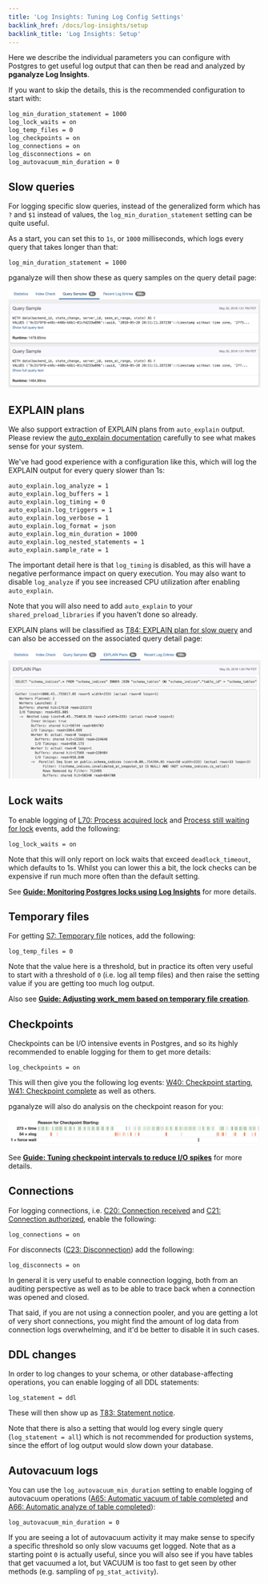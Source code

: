 ```yaml
---
title: 'Log Insights: Tuning Log Config Settings'
backlink_href: /docs/log-insights/setup
backlink_title: 'Log Insights: Setup'
---
```


Here we describe the individual parameters you can configure with Postgres to
get useful log output that can then be read and analyzed by **pganalyze Log Insights**.

If you want to skip the details, this is the recommended configuration to start
with:

```
log_min_duration_statement = 1000
log_lock_waits = on
log_temp_files = 0
log_checkpoints = on
log_connections = on
log_disconnections = on
log_autovacuum_min_duration = 0
```

## Slow queries

For logging specific slow queries, instead of the generalized form which has `?`
and `$1` instead of values, the `log_min_duration_statement` setting can be quite
useful.

As a start, you can set this to `1s`, or `1000` milliseconds, which logs every query
that takes longer than that:

```
log_min_duration_statement = 1000
```

pganalyze will then show these as query samples on the query detail page:

![](query_samples.png)

## EXPLAIN plans

We also support extraction of EXPLAIN plans from `auto_explain` output. Please
review the [auto_explain documentation](https://www.postgresql.org/docs/current/static/auto-explain.html)
carefully to see what makes sense for your system.

We've had good experience with a configuration like this, which will log the
EXPLAIN output for every query slower than 1s:

```
auto_explain.log_analyze = 1
auto_explain.log_buffers = 1
auto_explain.log_timing = 0
auto_explain.log_triggers = 1
auto_explain.log_verbose = 1
auto_explain.log_format = json
auto_explain.log_min_duration = 1000
auto_explain.log_nested_statements = 1
auto_explain.sample_rate = 1
```

The important detail here is that `log_timing` is disabled, as this will have a
negative performance impact on query execution. You may also want to disable
`log_analyze` if you see increased CPU utilization after enabling `auto_explain`.

Note that you will also need to add `auto_explain` to your `shared_preload_libraries`
if you haven't done so already.

EXPLAIN plans will be classified as [T84: EXPLAIN plan for slow query](/docs/log-insights/statements/T84)
and can also be accessed on the associated query detail page:

![](query_details_explain_plan.png)

## Lock waits

To enable logging of [L70: Process acquired lock](/docs/log-insights/locks/L70)
and [Process still waiting for lock](/docs/log-insights/locks/L71) events, add
the following:

```
log_lock_waits = on
```

Note that this will only report on lock waits that exceed `deadlock_timeout`,
which defaults to 1s. Whilst you can lower this a bit, the lock checks can be
expensive if run much more often than the default setting.

See **[Guide: Monitoring Postgres locks using Log Insights](/docs/guides/monitoring-postgres-locks-using-log-insights)** for more details.

## Temporary files

For getting [S7: Temporary file](/docs/log-insights/server/S7) notices, add the following:

```
log_temp_files = 0
```

Note that the value here is a threshold, but in practice its often very useful
to start with a threshold of `0` (i.e. log all temp files) and then raise the
setting value if you are getting too much log output.

Also see **[Guide: Adjusting work_mem based on temporary file creation](/docs/guides/adjusting-work-mem)**.

## Checkpoints

Checkpoints can be I/O intensive events in Postgres, and so its highly recommended
to enable logging for them to get more details:

```
log_checkpoints = on
```

This will then give you the following log events: [W40: Checkpoint starting](/docs/log-insights/checkpoints/W40), [W41: Checkpoint complete](/docs/log-insights/checkpoints/W41) as well as others.

pganalyze will also do analysis on the checkpoint reason for you:

![](checkpoint_analysis.png)

See **[Guide: Tuning checkpoint intervals to reduce I/O spikes](/docs/guides/tuning-checkpoint-intervals)** for more details.

## Connections

For logging connections, i.e. [C20: Connection received](/docs/log-insights/connections/C20) and [C21: Connection authorized](/docs/log-insights/connections/C21), enable the following:

```
log_connections = on
```

For disconnects ([C23: Disconnection](/docs/log-insights/connections/C23)) add the following:

```
log_disconnects = on
```

In general it is very useful to enable connection logging, both from an auditing perspective
as well as to be able to trace back when a connection was opened and closed.

That said, if you are not using a connection pooler, and you are getting a lot of
very short connections, you might find the amount of log data from connection logs
overwhelming, and it'd be better to disable it in such cases.

## DDL changes

In order to log changes to your schema, or other database-affecting operations,
you can enable logging of all DDL statements:

```
log_statement = ddl
```

These will then show up as [T83: Statement notice](/docs/log-insights/statements/T83).

Note that there is also a setting that would log every single query (`log_statement = all`)
which is not recommended for production systems, since the effort of log output
would slow down your database.

## Autovacuum logs

You can use the `log_autovacuum_min_duration` setting to enable logging of autovacuum
operations ([A65: Automatic vacuum of table completed](/docs/log-insights/autovacuum/A65) and
[A66: Automatic analyze of table completed](/docs/log-insights/autovacuum/A66)):

```
log_autovacuum_min_duration = 0
```

If you are seeing a lot of autovacuum activity it may make sense to specify a specific
threshold so only slow vacuums get logged. Note that as a starting point `0` is actually
useful, since you will also see if you have tables that get vacuumed a lot, but VACUUM
is too fast to get seen by other methods (e.g. sampling of `pg_stat_activity`).
